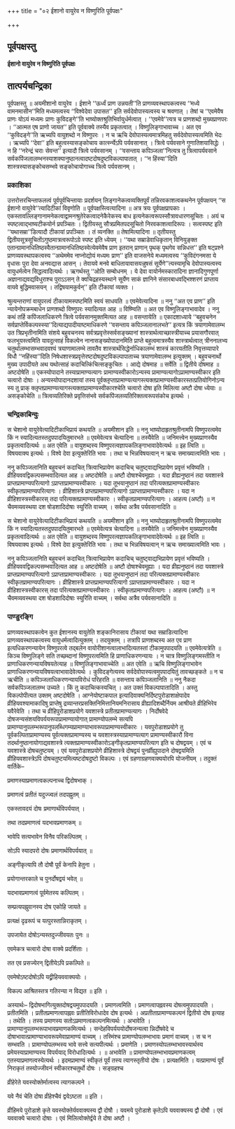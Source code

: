 +++
title = "०२ ईशानो वायुरेव न विष्णुरिति पूर्वपक्षः"

+++


## पूर्वपक्षस्तु

**ईशानो वायुरेव न विष्णुरिति पूर्वपक्षः**

## **तात्पर्यचन्द्रिका**

पूर्वपक्षस्तु ॥ अयमीशानो वायुरेव । ईशाने ‘‘ऊर्ध्वं प्राण उन्नयती’’ति प्राणव्यवस्थापकत्वस्य ‘‘मध्ये वामनमासीन’’मिति मध्यमत्वस्य ‘‘विश्वेदेवा उपासत’’ इति सर्वदेवोपास्यत्वस्य च श्रवणात् । तेषां च ‘‘एवमेवैष प्राणः योऽयं मध्यमः प्राणः कुविदङ्गे’’ति भाष्योक्तश्रुतिभिर्वायुर्धर्मत्वात् । ‘‘एवमेवे’’त्यत्र च प्राणशब्दो मुख्यप्राणपरः । ‘‘आत्मत एष प्राणो जायत’’ इति पूर्ववाक्ये तस्यैव प्रकृतत्वात् । विष्णुलिङ्गाभावाच्च । अत एव ‘‘कुविदङ्गे’’ति ऋच्यपि वायुशब्दो न विष्णुपरः । न च ऋचि देवोपास्यत्वमात्रमिहतु सर्वदेवोपास्यत्वमिति भेदः । ऋच्यपि ‘‘देवा’’ इति बहुत्वस्यासङ्कोचाय कार्त्स्न्येऽपि पर्यवसानात् । त्रित्वे पर्यवसाने गुणातिशयासिद्धेः । न हि ‘‘नरेन्द्रं चराः सेवन्त’’ इत्यादौ त्रित्वे पर्यवसानम् । ‘‘वसन्ताय कपिञ्जला’’नित्यत्र तु त्रित्वापर्यवसाने सर्वकपिंजलालम्भनस्याशक्यानुष्ठानत्वादष्टदोषदुष्टविकल्पापातात् । ‘‘न हिंस्या’’दिति शास्त्रस्यासङ्कोचसम्भवे सङ्कोचायोगाच्च त्रित्वे पर्यवसानम् ।

### **प्रकाशिका**

उत्तरोत्तरचिन्ताफलत्वं पूर्वपूर्वचिन्तायाः प्रदर्शयन् लिङ्गानेकत्वव्यक्तिपूर्वं तन्निरवकाशत्वकथनेन पूर्वपक्षयन् ‘‘स ईशानो वायुरेवे’’त्यादिटीकां विवृणोति ॥ पूर्वपक्षस्त्वित्यादिना ॥ अत्र त्रयः पूर्वपक्षप्रापकाः । एकस्तावल्लिङ्गानामनेकत्वाद्वामनश्रुतेरेकत्वादनेकैरेकस्य बाध इत्यनेकत्वरूपस्सौत्रावधारणसूचितः । अयं च स्पष्टत्वाद्भाष्यटीकयोर्न प्रपञ्चितः । द्वितीयस्तु सौत्रप्रमितपदसूचितो निरवकाशत्वादिरूपः । सत्वस्पष्ट इति ‘‘यथासम्रा’’डित्यादौ टीकायां प्रपञ्चितः । तं व्यनक्ति ॥ तेषामित्यादिना ॥ तृतीयस्तु द्वितीयसूत्रसूचितोंऽगुष्ठमात्रत्वरूपोऽग्रे स्पष्ट इति ध्येयम् । ‘‘यथा सम्राडेवाधिकृतान् विनियुङ्क्त एतान्ग्रामानधितिष्ठस्वैतान्ग्रामानधितिष्ठस्वेत्येवमेवैष प्राण इतरान् प्राणान् पृथक् पृथगेव सन्निधत्त’’ इति षट्प्रश्ने प्राणव्यवस्थापकत्वस्य ‘‘अथेममेव नाप्नोद्योयं मध्यमः प्राण’’ इति वाजसनेये मध्यमत्वस्य ‘‘कुविदंगनमसा ये वृधासः पुरा देवा अनवद्यास आसन् । तेवायवे मनवे बाधितायावासयन्नुषसं सूर्येणे’’त्यस्यामृचि देवोपास्यत्वस्य वायुधर्मत्वेन सिद्धत्वादित्यर्थः । ऋगर्थस्तु ‘‘ओति सम्बोधनम् । ये देवा वायोर्नमस्कारादिना ज्ञानादिगुणपूर्णा अज्ञानाद्यवद्यविधुराश्च पुराऽऽसन् ते क्वचिद्रहस्यस्थाने सूर्येण साकं ज्ञानिने संसारबाधवद्भिश्शरणं प्राप्ताय वायवे बुद्धिमवासयन् । तद्विषयामकुर्वन्’’ इति टीकायां व्यक्तः ।

श्रुत्यन्तराणां वायुपरत्वं टीकायामस्पष्टमिति स्वयं साधयति ॥ एवमेवेत्यादिना ॥ ननु ‘‘अत एव प्राण’’ इति न्यायेनोपक्रमबाधेन प्राणशब्दो विष्णुपरः स्यादित्यत आह ॥ विष्ण्विति ॥ अत एव विष्णुलिङ्गाभावादेव । ननु कथं तर्हि कपिंजलाधिकरणे त्रित्वे पर्यवसानमुक्तमित्यत आह ॥ वसन्तायेति ॥ एकादशाध्याये ‘‘बहुवचनेन सर्वप्राप्तेर्विकल्पस्स्या’’दित्याद्यपादीयाष्टमाधिकरणे ‘‘वसन्ताय कपिञ्जलानालभते’’ इत्यत्र किं त्रयाणामेवालम्भ उत त्रिप्रभृतीनामिति संशये बहुवचनस्य सर्वत्रप्रवृत्तेस्सर्वसङ्ख्यानां शास्त्रार्थत्वाच्छास्त्रीयाच्च प्रयासगौरवात् फलभूयस्त्वमिति यावदुत्साहं विकल्पेन नानासङ्ख्योपादानमिति प्राप्ते बहुत्वमात्रस्यैव शास्त्रार्थत्वात् त्रीननालभ्य चतुर्थालम्भासम्भवादवश्यं त्रयाणामालम्भे तावतैव शास्त्रार्थसिद्धेर्नाधिकालम्भं शास्त्रं कारयतीति निवृत्तव्यापारे विधौ ‘‘नहिंस्या’’दिति निषेधशास्त्रप्रवृत्तेरष्टदोषदुष्टविकल्पापाताच्च त्रयाणामेवालम्भ इत्युक्तम् । बहुवचनार्थो मुख्य उपादीयते अथ यथोत्साहं कदाचित्किंचित्सङ्कुचितः । आद्ये दोषमाह ॥ सर्वेति ॥ द्वितीये दोषमाह ॥ अष्टदोषेति ॥ एकस्योपादाने तस्याप्रामाण्यत्यागः प्रामाण्यस्वीकारोऽन्यस्य प्रामाण्यत्यागोऽप्रामाण्यस्वीकार इति चत्वारो दोषाः । अन्यस्योपादानदशायां तस्य पूर्वक्लृप्ताप्रामाण्यत्यागस्त्यक्तप्रामाण्यस्वीकारस्तत्प्रतियोगिनोऽन्य स्य तु प्राक् क्लृप्तप्रामाण्यत्यागस्त्यक्ताप्रामाण्यस्वीकारश्चेति चत्वारो दोषा इति मिलित्वा अष्टौ दोषा ध्येयाः ॥ असङ्कोचेति ॥ त्रित्वव्यतिरिक्ते प्रवृत्तिसंभवे सर्वकपिंजलव्यतिरिक्तत्वरूपसंकोच इत्यर्थः ।

### **चन्द्रिकाबिन्दुः**

स चेशानो वायुरेवेत्यादिटीकाभिप्रायं कथयति ॥ अयमीशान इति ॥ ननु भाष्योदाहृतश्रुतीनामपि विष्णुपरत्वमेव किं न स्यादित्यतस्तदुपपादयितुमारभते ॥ एवमेवेत्यत्र चेत्यादिना ॥ तस्यैवेति ॥ जनिमत्त्वेन मुख्यप्राणस्यैव प्रकृतत्वादित्यर्थः ॥ अत एवेति ॥ वायुशब्दस्य विष्णुपरत्वज्ञापकलिङ्गाभावादेवेत्यर्थः ॥ इह त्विति ॥ विषयवाक्य इत्यर्थः । विश्वे देवा इत्युक्तेरिति भावः । तथा च भिन्नविषयत्वान् न ऋचः समाख्यात्वमिति भावः ।

ननु कपिञ्जलानिति बहुवचनं कदाचित् त्रित्वाभिप्रायेण कदाचिच् चतुष्ट्वाद्यभिप्रायेण प्रवृत्तं भविष्यति । व्रीहियववद्विकल्पसम्भवादित्यत आह ॥ अष्टदोषेति ॥ अष्टौ दोषाश्चेवमूह्याः । यदा व्रीह्यनुष्ठानं तदा यवशास्त्रे प्राप्तप्रामाण्यपरित्यागो ऽप्राप्ताप्रामाण्यस्वीकारः । यदा तूभयानुष्ठानं तदा परित्यक्तप्रामाण्यस्वीकारः स्वीकृतप्रामाण्यपरित्यागः । व्रीहिशास्त्रे प्राप्तप्रामाण्यपरित्यागो ऽप्राप्ताप्रामाण्यस्वीकारः । यदा न व्रीहिशास्त्रस्वीकारस् तदा परित्यक्तप्रामाण्यस्वीकारः । स्वीकृतप्रामाण्यपरित्यागः । आहत्य (अष्टौ) ॥ न चैवमव्यवस्थया दश षोडशादिदोषाः स्युरिति वाच्यम् । सर्वथा अत्रैव पर्यवसानादिति ॥

स चेशानो वायुरेवेत्यादिटीकाभिप्रायं कथयति ॥ अयमीशान इति ॥ ननु भाष्योदाहृतश्रुतीनामपि विष्णुपरत्वमेव किं न स्यादित्यतस्तदुपपादयितुमारभते ॥ एवमेवेत्यत्र चेत्यादिना ॥ तस्यैवेति ॥ जनिमत्त्वेन मुख्यप्राणस्यैव प्रकृतत्वादित्यर्थः ॥ अत एवेति ॥ वायुशब्दस्य विष्णुपरत्वज्ञापकलिङ्गाभावादेवेत्यर्थः ॥ इह त्विति ॥ विषयवाक्य इत्यर्थः । विश्वे देवा इत्युक्तेरिति भावः । तथा च भिन्नविषयत्वान् न ऋचः समाख्यात्वमिति भावः ।

ननु कपिञ्जलानिति बहुवचनं कदाचित् त्रित्वाभिप्रायेण कदाचिच् चतुष्ट्वाद्यभिप्रायेण प्रवृत्तं भविष्यति । व्रीहियववद्विकल्पसम्भवादित्यत आह ॥ अष्टदोषेति ॥ अष्टौ दोषाश्चेवमूह्याः । यदा व्रीह्यनुष्ठानं तदा यवशास्त्रे प्राप्तप्रामाण्यपरित्यागो ऽप्राप्ताप्रामाण्यस्वीकारः । यदा तूभयानुष्ठानं तदा परित्यक्तप्रामाण्यस्वीकारः स्वीकृतप्रामाण्यपरित्यागः । व्रीहिशास्त्रे प्राप्तप्रामाण्यपरित्यागो ऽप्राप्ताप्रामाण्यस्वीकारः । यदा न व्रीहिशास्त्रस्वीकारस् तदा परित्यक्तप्रामाण्यस्वीकारः । स्वीकृतप्रामाण्यपरित्यागः । आहत्य (अष्टौ) ॥ न चैवमव्यवस्थया दश षोडशादिदोषाः स्युरिति वाच्यम् । सर्वथा अत्रैव पर्यवसानादिति ॥

### **पाण्डुरङ्गि**

प्राणव्यवस्थापकत्वेन कुत ईशानस्य वायुतेति शङ्कानिरासाय टीकायां यथा सम्राडित्यादिना प्राणव्यवस्थापकत्वस्य वायुधर्मत्वादित्युक्तम् । तदयुक्तम् । तत्रापि प्राणशब्दस्य अत एव प्राण इत्यधिकरणन्यायेन विष्णुपरत्वे तद्बलेन वायोरीशानत्वालाभादित्यतस्तां टीकामुपपादयति ॥ एवमेवेत्यत्रेति ॥ किञ्च विष्णुलिङ्गे सति तच्छब्दानां विष्णुपरत्वमिति हि प्राणाधिकरणन्यायः । न चात्र विष्णुलिङ्गमस्तीति न प्राणाधिकरणन्यायविषयतेत्याह ॥ विष्णुलिङ्गाभावाच्चेति ॥ अत एवेति ॥ ऋचि विष्णुलिङ्गाभावेन प्राणाधिकरणन्यायविषयत्वाभावादेवेत्यर्थः । कुविदङ्गेत्यस्य सर्वदेवोपास्यत्वमुपपादयितुं तावच्छङ्कते ॥ न च ऋचीति ॥ कपिञ्जलाधिकरणन्यायविरोधं परिहरति ॥ वसन्ताय कपिञ्जलानिति ॥ ननु नैकदा सर्वकपिञ्जलालम्भ उच्यते । किं तु कदाचित्कस्यचित् । अत उक्तं विकल्पापातादिति । अस्तु विकल्पोपीत्यत उक्तम् अष्टदोषेति । आग्नेयोष्टाकपाल इत्यादिवाक्यनिर्दिष्टपुरोडाशाक्षेपादेव व्रीहियवश्यामाकादिषु प्राप्तेषु द्रव्यान्तरप्रसक्तिनिमित्तानियमनिरासाय व्रीह्यादिशब्दैर्नियम आश्रीयते व्रीहिभिरेव यवैरेवेति । तथा च व्रीहिपुरोडाशप्रयोगे यवशास्त्रे प्रतीतप्रामाण्यत्यागः । निर्दोषवेदे दोषजन्यसंशयविपर्ययरूपाप्रामाण्यायोगात् प्रामाण्योपलम्भे सत्यपि प्रामाण्यानुपलम्भरूपानुपलब्धिगम्यप्रामाण्याभावरूपाप्रामाण्यस्वीकारः । यवपुरोडाशप्रयोगे तु पूर्वकल्पिताप्रामाण्यस्य पूर्वत्यक्तप्रामाण्यस्य च यवशास्त्रस्याप्रामाण्यत्याग प्रामाण्यस्वीकारौ विना तदर्थानुष्ठानायोगाद्यवशास्त्रे त्यक्तप्रामाण्यस्वीकारोऽङ्गीकृतप्रामाण्यपरित्याग इति च दोषद्वयम् । एवं च यवशास्त्रे दोषचतुष्टयम् । एवं यवपुरोडाशप्रयोगे व्रीहिशास्त्रे दोषद्वयं पुनर्व्रीह्युपादाने दोषद्वयमिति व्रीहियवशास्त्रेऽपि दोषचतुष्टयमित्यष्टदोषदुष्टो विकल्पः । एवं ग्रहणाग्रहणवाक्ययोरपि योजनीयम् । तदुक्तं वार्तिके–

प्रमाणस्याप्रमाणत्वकल्पनाच्च द्विदोषभाक् ।

प्रमाणत्वं प्रतीतं यदुज्ज्वलं तदपह्नुतम् ॥

एकस्तावदयं दोषः प्रमाणार्थविपर्ययात् ।

तथा तदप्रमाणत्वं यदभावप्रमाणकम् ॥

भावेपि सत्यभावेन विनैव परिकल्पितम् ।

सोऽपि स्यादपरो दोषः प्रमाणार्थविपर्ययात् ॥

अङ्गीकृत्यापि तौ दोषौ पूर्वं केनापि हेतुना ।

प्रयोगान्तरकाले च पुनर्दोषद्वयं भवेत् ॥

यदभावप्रमाणत्वं पूर्वमेतस्य कल्पितम् ।

सम्प्रत्यपह्नुवानस्य दोष एकोहि जायते ॥

प्रत्यक्षं दृढरूपं च यत्पुरस्तान्निराकृतम् ।

उपजायेत दोषोऽन्यस्तदुज्जीवयतः पुनः ॥

एवमेकत्र चत्वारो दोषा वाक्ये प्रदर्शिताः ।

तत एव प्रसज्येरन् द्वितीयेऽपि प्रकल्पिते ॥

एवमेषोऽष्टदोषोऽपि यद्व्रीहियववाक्ययोः ।

विकल्प आश्रितस्तत्र गतिरन्या न विद्यत ॥ इति ।

अस्यार्थः– द्विदोषभागित्युक्तदोषद्वयमुपपादयति । प्रमाणत्वमिति । प्रमाणत्वापह्नवस्य दोषत्वमुपपादयति । प्रतीतमिति । प्रतीतप्रमाणत्वापह्नवः प्रतीतिविरोधादेव दोष इत्यर्थः । अप्रतीताप्रामाण्यकल्पनं द्वितीयो दोष इत्याह । तथेति । तस्य प्रमाणस्य सतोऽप्रमाणत्वकल्पनमित्यर्थः । अभावेति । प्रामाण्यानुपलम्भरूपाभावप्रमाणकमित्यर्थः । सन्देहविपर्यययोर्दोषजन्यत्वा न्निर्दोषवेदे च दोषाभावात्प्रामाण्याभावरूपमेवाप्रामाण्यं वाच्यम् । तस्मिंश्च प्रामाण्योपलम्भाभावः प्रमाणं वाच्यम् । स च न सम्भवति । प्रामाण्योपलम्भस्य भावे सत्त्वे सत्यपीत्यर्थः । प्रमाणेति । प्रमाणस्योपलम्भाभावस्यार्थस्य प्रमेयस्याप्रामाण्यस्य विपर्ययाद् विरोधादित्यर्थः । ॥ अभावेति ॥ प्रामाण्योपलम्भाभावप्रमाणकत्वम् एतस्याप्रमाणत्वस्येत्यर्थः । इदमप्रामाण्यं स्वीकृतं पूर्वं तस्य त्यागस्तृतीयो दोषः । प्रत्यक्षमिति । यत्प्रामाण्यं पूर्वं निराकृतं तस्योज्जीवनं स्वीकारश्चतुर्थो दोषः । सङ्ग्रहश्च

व्रीहेरेते यवस्योक्तेर्मात्वस्य त्यागकल्पने ।

यवे नैवं चेति दोषा व्रीहेश्चैवं द्वयेऽष्टता ॥ इति ।

व्रीहिमये पुरोडाशे कृते यवस्योक्तेर्यववाक्यस्य द्वौ दोषौ । यवमये पुरोडाशे कृतेऽपि यववाक्यस्य द्वौ दोषौ । एवं यववाक्ये चत्वारो दोषाः । एवं मिलित्वोक्तेर्द्वये ते दोषा अष्टौ ।

